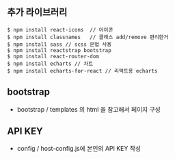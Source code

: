 ## 추가 라이브러리
```
$ npm install react-icons  // 아이콘
$ npm install classnames   // 클래스 add/remove 편리한거
$ npm install sass // scss 문법 사용
$ npm install reactstrap bootstrap
$ npm install react-router-dom
$ npm install echarts // 차트 
$ npm install echarts-for-react // 리액트용 echarts
```


## bootstrap 

- bootstrap / templates 의 html 을 참고해서 페이지 구성

## API KEY
- config / host-config.js에 본인의 API KEY 작성